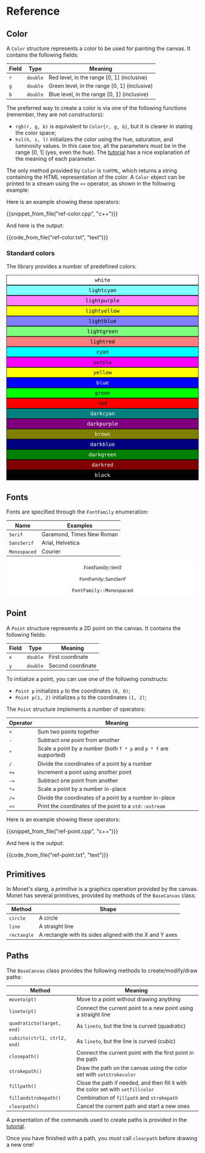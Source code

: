 # Reference

## Color

A `Color` structure represents a color to be used for painting the
canvas. It contains the following fields:

Field | Type     | Meaning
----- | -------- | ------------------
`r`   | `double` | Red level, in the range [0, 1] (inclusive)
`g`   | `double` | Green level, in the range [0, 1] (inclusive)
`b`   | `double` | Blue level, in the range [0, 1] (inclusive)

The preferred way to create a color is via one of the following
functions (remember, they are not constructors):

- `rgb(r, g, b)` is equivalent to `Color{r, g, b}`, but it is clearer
  in stating the color space;
- `hsl(h, s, l)` initializes the color using the hue, saturation, and
  luminosity values. In this case too, all the parameters must be in
  the range [0, 1] (yes, even the hue). The
  [tutorial](./tutorial.md#fun-with-colors) has a nice explanation of
  the meaning of each parameter.

The only method provided by `Color` is `toHTML`, which returns a
string containing the HTML representation of the color. A `Color`
object can be printed to a stream using the `<<` operator, as shown in
the following example:

Here is an example showing these operators:

{{snippet_from_file("ref-color.cpp", "c++")}}

And here is the output:

{{code_from_file("ref-color.txt", "text")}}


### Standard colors

The library provides a number of predefined colors:

![color table](./ref-color-table.svg)


## Fonts

Fonts are specified through the `FontFamily` enumeration:

Name | Examples
---- | -----------
`Serif` | Garamond, Times New Roman
`SansSerif` | Arial, Helvetica
`Monospaced` | Courier

![font table](./ref-fonts.svg)

## Point

A `Point` structure represents a 2D point on the canvas. It contains
the following fields:

Field | Type     | Meaning
----- | -------- | ------------------
`x`   | `double` | First coordinate
`y`   | `double` | Second coordinate

To initialize a point, you can use one of the following constructs:

- `Point p` initializes `p` to the coordinates `(0, 0)`;
- `Point p(1, 2)` initializes `p` to the coordinates `(1, 2)`;

The `Point` structure implements a number of operators:

Operator | Meaning
-------- | ------------------------------
`+`      | Sum two points together
`-`      | Subtract one point from amother
`*`      | Scale a point by a number (both `f * p` and `p * f` are supported)
`/`      | Divide the coordinates of a point by a number
`+=`     | Increment a point using another point
`-=`     | Subtract one point from another
`*=`     | Scale a point by a number in-place
`/=`     | Divide the coordinates of a point by a number in-place
`<<`     | Print the coordinates of the point to a `std::ostream`

Here is an example showing these operators:

{{snippet_from_file("ref-point.cpp", "c++")}}

And here is the output:

{{code_from_file("ref-point.txt", "text")}}


## Primitives

In Monet's slang, a *primitive* is a graphics operation provided by
the canvas. Monet has several primitives, provided by methods of the
`BaseCanvas` class:

Method       | Shape
------------ | -----------------------------------------------------------
`circle`     | A circle
`line`       | A straight line
`rectangle`  | A rectangle with its sides aligned with the X and Y axes

## Paths

The `BaseCanvas` class provides the following methods to
create/modify/draw paths:

Method              | Meaning
------------------- | ---------------------------------------------------
`moveto(pt)` | Move to a point without drawing anything
`lineto(pt)` | Connect the current point to a new point using a straight line
`quadraticto(target, end)` | As `lineto`, but the line is curved (quadratic)
`cubicto(ctrl1, ctrl2, end)` | As `lineto`, but the line is curved (cubic)
`closepath()` | Connect the current point with the first point in the path
`strokepath()` | Draw the path on the canvas using the color set with `setstrokecolor`
`fillpath()` | Close the path if needed, and then fill it with the color set with `setfillcolor`
`fillandstrokepath()` | Combination of `fillpath` and `strokepath`
`clearpath()` | Cancel the current path and start a new ones

A presentation of the commands used to create paths is provided in the
[tutorial](./tutorial.md#paths).

Once you have finished with a path, you *must* call `clearpath` before
drawing a new one!
